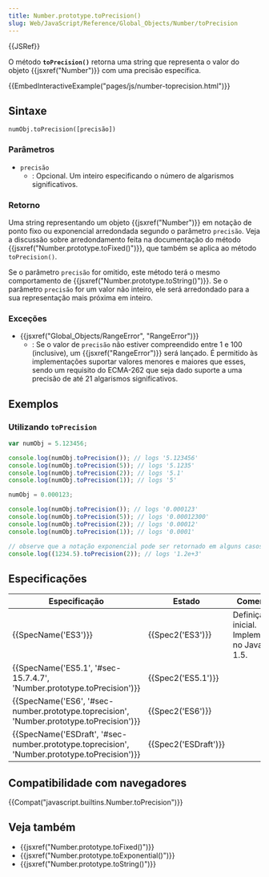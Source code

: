 ```yaml
---
title: Number.prototype.toPrecision()
slug: Web/JavaScript/Reference/Global_Objects/Number/toPrecision
---
```


{{JSRef}}

O método **`toPrecision()`** retorna uma string que representa o valor do objeto {{jsxref("Number")}} com uma precisão específica.

{{EmbedInteractiveExample("pages/js/number-toprecision.html")}}

## Sintaxe

```
numObj.toPrecision([precisão])
```

### Parâmetros

- `precisão`
  - : Opcional. Um inteiro especificando o número de algarismos significativos.

### Retorno

Uma string representando um objeto {{jsxref("Number")}} em notação de ponto fixo ou exponencial arredondada segundo o parâmetro `precisão`. Veja a discussão sobre arredondamento feita na documentação do método {{jsxref("Number.prototype.toFixed()")}}, que também se aplica ao método `toPrecision()`.

Se o parâmetro `precisão` for omitido, este método terá o mesmo comportamento de {{jsxref("Number.prototype.toString()")}}. Se o parâmetro `precisão` for um valor não inteiro, ele será arredondado para a sua representação mais próxima em inteiro.

### Exceções

- {{jsxref("Global_Objects/RangeError", "RangeError")}}
  - : Se o valor de `precisão` não estiver compreendido entre 1 e 100 (inclusive), um {{jsxref("RangeError")}} será lançado. É permitido às implementações suportar valores menores e maiores que esses, sendo um requisito do ECMA-262 que seja dado suporte a uma precisão de até 21 algarismos significativos.

## Exemplos

### Utilizando `toPrecision`

```js
var numObj = 5.123456;

console.log(numObj.toPrecision()); // logs '5.123456'
console.log(numObj.toPrecision(5)); // logs '5.1235'
console.log(numObj.toPrecision(2)); // logs '5.1'
console.log(numObj.toPrecision(1)); // logs '5'

numObj = 0.000123;

console.log(numObj.toPrecision()); // logs '0.000123'
console.log(numObj.toPrecision(5)); // logs '0.00012300'
console.log(numObj.toPrecision(2)); // logs '0.00012'
console.log(numObj.toPrecision(1)); // logs '0.0001'

// observe que a notação exponencial pode ser retornado em alguns casos
console.log((1234.5).toPrecision(2)); // logs '1.2e+3'
```

## Especificações

| Especificação                                                                                | Estado               | Comentário                                         |
| -------------------------------------------------------------------------------------------- | -------------------- | -------------------------------------------------- |
| {{SpecName('ES3')}}                                                                          | {{Spec2('ES3')}}     | Definição inicial. Implementada no JavaScript 1.5. |
| {{SpecName('ES5.1', '#sec-15.7.4.7', 'Number.prototype.toPrecision')}}                       | {{Spec2('ES5.1')}}   |                                                    |
| {{SpecName('ES6', '#sec-number.prototype.toprecision', 'Number.prototype.toPrecision')}}     | {{Spec2('ES6')}}     |                                                    |
| {{SpecName('ESDraft', '#sec-number.prototype.toprecision', 'Number.prototype.toPrecision')}} | {{Spec2('ESDraft')}} |                                                    |

## Compatibilidade com navegadores

{{Compat("javascript.builtins.Number.toPrecision")}}

## Veja também

- {{jsxref("Number.prototype.toFixed()")}}
- {{jsxref("Number.prototype.toExponential()")}}
- {{jsxref("Number.prototype.toString()")}}
